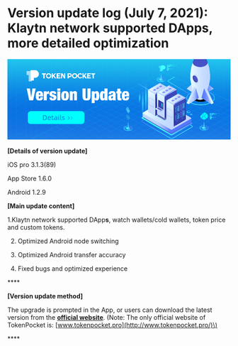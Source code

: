 # Version update log \(July 7, 2021\): Klaytn network supported DApps, more detailed optimization

![](../../.gitbook/assets/version-update.png)

**\[Details of version update\]** 

iOS pro 3.1.3\(89\) 

App Store 1.6.0 

Android 1.2.9



**\[Main update content\]** 

1.Klaytn network supported DApp**s**, watch wallets/cold wallets, token price and custom tokens.

2. Optimized Android node switching 

3. Optimized Android transfer accuracy 

4. Fixed bugs and optimized experience

\*\*\*\*

**\[Version update method\]** 

The upgrade is prompted in the App, or users can download the latest version from the [**official website**](https://www.tokenpocket.pro/en/download/app). \(Note: The only official website of TokenPocket is: [www.tokenpocket.pro](http://www.tokenpocket.pro/)\)





\*\*\*\*

